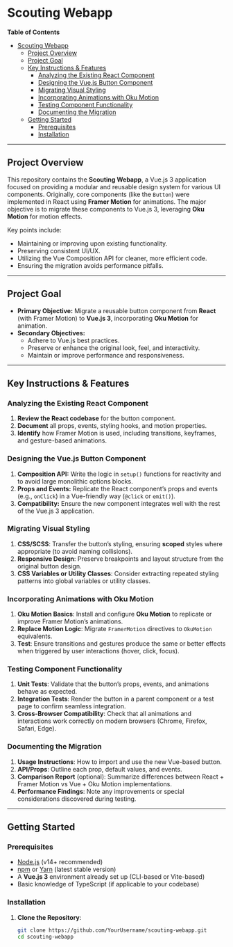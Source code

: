 # Scouting Webapp

**Table of Contents**
- [Scouting Webapp](#scouting-webapp)
  - [Project Overview](#project-overview)
  - [Project Goal](#project-goal)
  - [Key Instructions \& Features](#key-instructions--features)
    - [Analyzing the Existing React Component](#analyzing-the-existing-react-component)
    - [Designing the Vue.js Button Component](#designing-the-vuejs-button-component)
    - [Migrating Visual Styling](#migrating-visual-styling)
    - [Incorporating Animations with Oku Motion](#incorporating-animations-with-oku-motion)
    - [Testing Component Functionality](#testing-component-functionality)
    - [Documenting the Migration](#documenting-the-migration)
  - [Getting Started](#getting-started)
    - [Prerequisites](#prerequisites)
    - [Installation](#installation)

---

## Project Overview
This repository contains the **Scouting Webapp**, a Vue.js 3 application focused on providing a modular and reusable design system for various UI components. Originally, core components (like the `Button`) were implemented in React using **Framer Motion** for animations. The major objective is to migrate these components to Vue.js 3, leveraging **Oku Motion** for motion effects.

Key points include:
- Maintaining or improving upon existing functionality.
- Preserving consistent UI/UX.
- Utilizing the Vue Composition API for cleaner, more efficient code.
- Ensuring the migration avoids performance pitfalls.

---

## Project Goal
- **Primary Objective:** Migrate a reusable button component from **React** (with Framer Motion) to **Vue.js 3**, incorporating **Oku Motion** for animation.
- **Secondary Objectives:**
  - Adhere to Vue.js best practices.
  - Preserve or enhance the original look, feel, and interactivity.
  - Maintain or improve performance and responsiveness.

---

## Key Instructions & Features

### Analyzing the Existing React Component
1. **Review the React codebase** for the button component.
2. **Document** all props, events, styling hooks, and motion properties.
3. **Identify** how Framer Motion is used, including transitions, keyframes, and gesture-based animations.

### Designing the Vue.js Button Component
1. **Composition API:** Write the logic in `setup()` functions for reactivity and to avoid large monolithic options blocks.
2. **Props and Events:** Replicate the React component’s props and events (e.g., `onClick`) in a Vue-friendly way (`@click` or `emit()`).
3. **Compatibility:** Ensure the new component integrates well with the rest of the Vue.js 3 application.

### Migrating Visual Styling
1. **CSS/SCSS**: Transfer the button’s styling, ensuring **scoped** styles where appropriate (to avoid naming collisions).
2. **Responsive Design**: Preserve breakpoints and layout structure from the original button design.
3. **CSS Variables or Utility Classes**: Consider extracting repeated styling patterns into global variables or utility classes.

### Incorporating Animations with Oku Motion
1. **Oku Motion Basics**: Install and configure **Oku Motion** to replicate or improve Framer Motion’s animations.
2. **Replace Motion Logic**: Migrate `FramerMotion` directives to `OkuMotion` equivalents.
3. **Test**: Ensure transitions and gestures produce the same or better effects when triggered by user interactions (hover, click, focus).

### Testing Component Functionality
1. **Unit Tests**: Validate that the button’s props, events, and animations behave as expected.
2. **Integration Tests**: Render the button in a parent component or a test page to confirm seamless integration.
3. **Cross-Browser Compatibility**: Check that all animations and interactions work correctly on modern browsers (Chrome, Firefox, Safari, Edge).

### Documenting the Migration
1. **Usage Instructions**: How to import and use the new Vue-based button.
2. **API/Props**: Outline each prop, default values, and events.
3. **Comparison Report** (optional): Summarize differences between React + Framer Motion vs Vue + Oku Motion implementations.
4. **Performance Findings**: Note any improvements or special considerations discovered during testing.

---

## Getting Started

### Prerequisites
- [Node.js](https://nodejs.org/) (v14+ recommended)
- [npm](https://www.npmjs.com/) or [Yarn](https://yarnpkg.com/) (latest stable version)
- A **Vue.js 3** environment already set up (CLI-based or Vite-based)
- Basic knowledge of TypeScript (if applicable to your codebase)

### Installation
1. **Clone the Repository**:
   ```bash
   git clone https://github.com/YourUsername/scouting-webapp.git
   cd scouting-webapp

